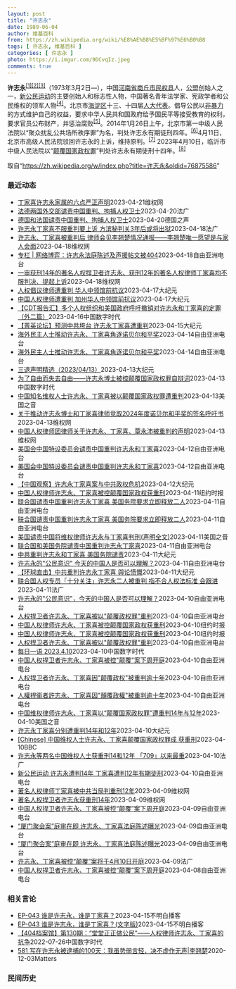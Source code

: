 ```yaml
---
layout: post
title: "许志永"
date: 1989-06-04
author: 维基百科
from: https://zh.wikipedia.org/wiki/%E8%AE%B8%E5%BF%97%E6%B0%B8
tags: [ 许志永, 维基百科 ]
categories: [ 许志永 ]
photo: https://i.imgur.com/9DCvqIz.jpeg
comments: true
---
```

<div class="mw-parser-output">
<p><b>许志永</b><sup id="cite_ref-1" class="reference"><a href="#cite_note-1">[1]</a></sup><sup id="cite_ref-2" class="reference"><a href="#cite_note-2">[2]</a></sup><sup id="cite_ref-3" class="reference"><a href="#cite_note-3">[3]</a></sup>（1973年3月2日<span class="useeditintro" title="Template:BLP editintro">—</span>），中国<a href="/wiki/%E6%B2%B3%E5%8D%97%E7%9C%81" title="河南省">河南省</a><a href="/wiki/%E5%95%86%E4%B8%98%E5%B8%82" title="商丘市">商丘市</a><a href="/wiki/%E6%B0%91%E6%9D%83%E5%8E%BF" title="民权县">民权县</a>人，<a href="/wiki/%E5%85%AC%E7%9B%9F" title="公盟">公盟</a>创始人之一，<a href="/wiki/%E6%96%B0%E5%85%AC%E6%B0%91%E8%BF%90%E5%8A%A8" title="新公民运动">新公民运动</a>的主要创始人和标志性人物，中国著名青年法学家、宪政学者和公民维权的领军人物<sup id="cite_ref-VOA0806_4-0" class="reference"><a href="#cite_note-VOA0806-4">[4]</a></sup>。北京市<a href="/wiki/%E6%B5%B7%E6%B7%80%E5%8C%BA" title="海淀区">海淀区</a>十三、十四届<a href="/wiki/%E4%BA%BA%E5%A4%A7%E4%BB%A3%E8%A1%A8" class="mw-redirect" title="人大代表">人大代表</a>。倡导公民以<a href="/wiki/%E9%9D%9E%E6%9A%B4%E5%8A%9B" title="非暴力">非暴力</a>的方式维护自己的权益，要求中华人民共和国政府给予国民平等接受教育的权利，要求官员公布财产，并惩治腐败<sup id="cite_ref-5" class="reference"><a href="#cite_note-5">[5]</a></sup>。2014年1月26日上午，北京市第一中级人民法院以“聚众扰乱公共场所秩序罪”为名，判处许志永有期徒刑四年。<sup id="cite_ref-bpx_6-0" class="reference"><a href="#cite_note-bpx-6">[6]</a></sup>4月11日，北京市高级人民法院驳回许志永的上诉，维持原判。<sup id="cite_ref-app_7-0" class="reference"><a href="#cite_note-app-7">[7]</a></sup>  2023年4月10日，临沂市中级人民法院以“<a href="/wiki/%E9%A2%A0%E8%A6%86%E5%9B%BD%E5%AE%B6%E6%94%BF%E6%9D%83%E7%BD%AA" title="颠覆国家政权罪">颠覆国家政权罪</a>”判处许志永有期徒刑十四年。<sup id="cite_ref-:0_8-0" class="reference"><a href="#cite_note-:0-8">[8]</a></sup>
</p>
</div><!--esi <esi:include src="/esitest-fa8a495983347898/content" /> --><noscript><img src="//zh.wikipedia.org/wiki/Special:CentralAutoLogin/start?type=1x1" alt="" title="" width="1" height="1" style="border: none; position: absolute;"></noscript>
<div class="printfooter" data-nosnippet="">取自“<a dir="ltr" href="https://zh.wikipedia.org/w/index.php?title=许志永&amp;oldid=76875586">https://zh.wikipedia.org/w/index.php?title=许志永&amp;oldid=76875586</a>”</div><div id="recent-news"><h3>最近动态</h3><ul><li><a href="https://nodebe4.github.io/waimei/2023-04-21/%E4%B8%81%E5%AE%B6%E5%96%9C%E8%AE%B8%E5%BF%97%E6%B0%B8%E5%AE%B6%E5%B1%9E%E7%9A%84%E5%85%AD%E7%82%B9%E4%B8%A5%E6%AD%A3%E5%A3%B0%E6%98%8E" title="丁家喜许志永家属的六点严正声明—— &nbsp;1、丁家喜、许志永仅仅两次山东烟台、福建厦⻔两次小规模的室内聚会谈论公⺠社会建设，就被 分别重判12年和14年，这种残无人道司法暴虐，做为亲属完全不能也不会...">丁家喜许志永家属的六点严正声明</a><time>2023-04-21</time><a class="tag">维权网</a></li>
<li><a href="https://nodebe4.github.io/waimei/2023-04-20/%E6%B3%95%E5%BE%B7%E4%B8%A4%E5%9B%BD%E5%A4%96%E4%BA%A4%E9%83%A8%E8%B0%B4%E8%B4%A3%E4%B8%AD%E5%9B%BD%E9%87%8D%E5%88%A4-%E6%8B%98%E6%8D%95%E4%BA%BA%E6%9D%83%E5%8D%AB%E5%A3%AB" title="法德两国外交部谴责中国重判、拘捕人权卫士—— 20/04/2023 - 22:15 法国和德国外交部发言人4月20日发表联合声明，谴责中方对许志永、丁家喜的重判，以及对余文生夫妇的拘捕，呼吁立即...">法德两国外交部谴责中国重判、拘捕人权卫士</a><time>2023-04-20</time><a class="tag">法广</a></li>
<li><a href="https://nodebe4.github.io/waimei/2023-04-20/%E5%BE%B7%E5%9B%BD%E5%92%8C%E6%B3%95%E5%9B%BD%E8%B0%B4%E8%B4%A3%E4%B8%AD%E5%9B%BD%E9%87%8D%E5%88%A4-%E6%8B%98%E6%8D%95%E4%BA%BA%E6%9D%83%E5%8D%AB%E5%A3%AB" title="德国和法国谴责中国重判、拘捕人权卫士—— 2023-04-20T12:33:31.965Z 不久前，中国维权人士许志永、丁家喜因为“颠覆国家政权罪”获重刑 （德国之声中文网）据路透社报道，德国和...">德国和法国谴责中国重判、拘捕人权卫士</a><time>2023-04-20</time><a class="tag">德国之声</a></li>
<li><a href="https://nodebe4.github.io/waimei/2023-04-18/%E8%AE%B8%E5%BF%97%E6%B0%B8%E4%B8%81%E5%AE%B6%E5%96%9C%E4%B8%8D%E6%9C%8D%E9%87%8D%E5%88%A4%E8%A6%81%E4%B8%8A%E8%AF%89-%E6%96%B9%E6%BB%A8%E7%A7%98%E5%88%A4%E5%85%B33%E5%B9%B4%E5%90%8E%E6%88%96%E5%B0%86%E5%87%BA%E7%8B%B1" title="许志永丁家喜不服重判要上诉 方滨秘判关3年后或将出狱—— 18/04/2023 - 22:53 中国大陆法律学者、人权捍卫者许志永以及人权律师丁家喜4月10日被分别秘密判处有期徒刑14年和12年...">许志永丁家喜不服重判要上诉 方滨秘判关3年后或将出狱</a><time>2023-04-18</time><a class="tag">法广</a></li>
<li><a href="https://nodebe4.github.io/waimei/2023-04-18/%E8%AE%B8%E5%BF%97%E6%B0%B8-%E4%B8%81%E5%AE%B6%E5%96%9C%E8%A2%AB%E9%87%8D%E5%88%A4%E5%90%8E-%E5%BE%8B%E5%B8%88%E4%BC%9A%E8%A7%81%E6%9D%8E%E7%BF%98%E6%A5%9A%E6%83%85%E5%86%B5%E9%80%9A%E6%8A%A5-%E6%9D%8E%E7%BF%98%E6%A5%9A%E5%94%AF%E4%B8%80%E6%84%BF%E6%9C%9B%E6%98%AF%E4%B8%8E%E5%AE%B6%E4%BA%BA%E4%BC%9A%E9%9D%A2" title="许志永、丁家喜被重判后 律师会见李翘楚情况通报——李翘楚唯一愿望是与家人会面—— （维权网信息中心报道）2023年4月19日，本网获悉：许志永、丁家喜被重判后，2023年4月14日律师会见李翘楚...">许志永、丁家喜被重判后 律师会见李翘楚情况通报——李翘楚唯一愿望是与家人会面</a><time>2023-04-18</time><a class="tag">维权网</a></li>
<li><a href="https://nodebe4.github.io/waimei/2023-04-18/%E4%B8%93%E6%A0%8F-%E7%BD%91%E7%BB%9C%E5%8D%9A%E5%BC%88-%E8%AE%B8%E5%BF%97%E6%B0%B8%E6%B3%95%E5%BA%AD%E9%99%88%E8%BF%B0%E5%8F%8A%E5%A3%B0%E6%8F%B4%E5%B8%96%E6%96%87%E8%A2%AB404" title="专栏 | 网络博弈：许志永法庭陈述及声援帖文被404—— “新公民运动”创始人许志永。 （推特图片） &nbsp; 中国新公民运动发起人许志永和人权律师丁家喜在山东临沭县法院分别被判刑14年和12年后，不...">专栏 | 网络博弈：许志永法庭陈述及声援帖文被404</a><time>2023-04-18</time><a class="tag">自由亚洲电台</a></li>
<li><a href="https://nodebe4.github.io/waimei/2023-04-18/%E4%B8%80%E5%AE%A1%E8%8E%B7%E5%88%9114%E5%B9%B4%E7%9A%84%E8%91%97%E5%90%8D%E4%BA%BA%E6%9D%83%E6%8D%8D%E5%8D%AB%E8%80%85%E8%AE%B8%E5%BF%97%E6%B0%B8-%E8%8E%B7%E5%88%9112%E5%B9%B4%E7%9A%84%E8%91%97%E5%90%8D%E4%BA%BA%E6%9D%83%E5%BE%8B%E5%B8%88%E4%B8%81%E5%AE%B6%E5%96%9C%E5%9D%87%E4%B8%8D%E6%9C%8D%E5%88%A4%E5%86%B3-%E6%8F%90%E8%B5%B7%E4%B8%8A%E8%AF%89" title="一审获刑14年的著名人权捍卫者许志永、获刑12年的著名人权律师丁家喜均不服判决、提起上诉—— （维权网信息中心报道）2023年4月18日，本网获悉：一审获刑14年的著名人权捍卫者许志永、获刑12...">一审获刑14年的著名人权捍卫者许志永、获刑12年的著名人权律师丁家喜均不服判决、提起上诉</a><time>2023-04-18</time><a class="tag">维权网</a></li>
<li><a href="https://nodebe4.github.io/waimei/2023-04-17/%E4%BA%BA%E6%9D%83%E5%80%A1%E8%AE%AE%E5%BE%8B%E5%B8%88%E9%81%AD%E9%87%8D%E5%88%A4-%E5%8D%8E%E4%BA%BA%E4%B8%AD%E9%A2%86%E9%A6%86%E5%89%8D%E6%8A%97%E8%AE%AE" title="人权倡议律师遭重判 华人中领馆前抗议—— 【大纪元2023年04月18日讯】（大纪元记者马尚恩洛杉矶报导）中国人权律师许志永、丁家喜，上周被中共法庭分别重判14年和12年。这一消息引起海外华人愤...">人权倡议律师遭重判 华人中领馆前抗议</a><time>2023-04-17</time><a class="tag">大纪元</a></li>
<li><a href="https://nodebe4.github.io/waimei/2023-04-17/%E4%B8%AD%E5%9B%BD%E4%BA%BA%E6%9D%83%E5%BE%8B%E5%B8%88%E9%81%AD%E9%87%8D%E5%88%A4-%E5%8A%A0%E5%B7%9E%E5%8D%8E%E4%BA%BA%E4%B8%AD%E9%A2%86%E9%A6%86%E5%89%8D%E6%8A%97%E8%AE%AE" title="中国人权律师遭重判 加州华人中领馆前抗议—— 【大纪元2023年04月18日讯】（大纪元记者马尚恩洛杉矶报导）中国人权律师许志永、丁家喜，近期被中共法庭分别重判14年和12年。这一消息引起海外华...">中国人权律师遭重判 加州华人中领馆前抗议</a><time>2023-04-17</time><a class="tag">大纪元</a></li>
<li><a href="https://nodebe4.github.io/waimei/2023-04-16/CDT%E6%8A%A5%E5%91%8A%E6%B1%87-%E5%A4%9A%E4%B8%AA%E4%BA%BA%E6%9D%83%E7%BB%84%E7%BB%87%E5%92%8C%E7%BE%8E%E5%9B%BD%E6%94%BF%E5%BA%9C%E5%91%BC%E5%90%81%E6%92%A4%E9%94%80%E5%AF%B9%E8%AE%B8%E5%BF%97%E6%B0%B8%E5%92%8C%E4%B8%81%E5%AE%B6%E5%96%9C%E7%9A%84%E5%AE%9A%E7%BD%AA-%E5%A4%96%E4%BA%8C%E7%AF%87" title="【CDT报告汇】多个人权组织和美国政府呼吁撤销对许志永和丁家喜的定罪（外二篇）—— 编者按：《CDT报告汇》栏目收录和中国言论自由及其他人权问题相关的报告资讯。这些报告的来源多种多样，包括机构调...">【CDT报告汇】多个人权组织和美国政府呼吁撤销对许志永和丁家喜的定罪（外二篇）</a><time>2023-04-16</time><a class="tag">中国数字时代</a></li>
<li><a href="https://nodebe4.github.io/waimei/2023-04-15/%E8%8F%81%E8%8B%B1%E8%AE%BA%E5%9D%9B-%E9%A2%84%E6%B5%8B%E4%B8%AD%E5%85%B1%E5%9E%AE%E5%8F%B0-%E8%AE%B8%E5%BF%97%E6%B0%B8%E4%B8%81%E5%AE%B6%E5%96%9C%E9%81%AD%E9%87%8D%E5%88%A4" title="【菁英论坛】预测中共垮台 许志永丁家喜遭重判—— 【大纪元2023年04月16日讯】4月10日，中国新公民运动的发起人许志永和丁家喜被中共分别判刑14年和12年，这是近年来此类案件的最重判刑。许...">【菁英论坛】预测中共垮台 许志永丁家喜遭重判</a><time>2023-04-15</time><a class="tag">大纪元</a></li>
<li><a href="https://nodebe4.github.io/waimei/2023-04-14/%E6%B5%B7%E5%A4%96%E6%B0%91%E4%B8%BB%E4%BA%BA%E5%A3%AB%E6%8E%A8%E5%8A%A8%E8%AE%B8%E5%BF%97%E6%B0%B8-%E4%B8%81%E5%AE%B6%E5%96%9C%E8%A7%92%E9%80%90%E8%AF%BA%E8%B4%9D%E5%B0%94%E5%92%8C%E5%B9%B3%E5%A5%96" title="海外民主人士推动许志永、丁家喜角逐诺贝尔和平奖—— 中国“新公民运动”发起人、人权律师许志永（左）和维权人士丁家喜。 美联社/新公民运动网 中国异议人士许志永、丁家喜因颠覆国家政权罪被当局重判后...">海外民主人士推动许志永、丁家喜角逐诺贝尔和平奖</a><time>2023-04-14</time><a class="tag">自由亚洲电台</a></li>
<li><a href="https://nodebe4.github.io/waimei/2023-04-14/%E6%B5%B7%E5%A4%96%E6%B0%91%E4%B8%BB%E4%BA%BA%E5%A3%AB%E6%8E%A8%E5%8A%A8%E8%AE%B8%E5%BF%97%E6%B0%B8-%E4%B8%81%E5%AE%B6%E5%96%9C%E8%A7%92%E9%80%90%E8%AF%BA%E8%B4%9D%E5%B0%94%E5%92%8C%E5%B9%B3%E5%A5%96" title="海外民主人士推动许志永、丁家喜角逐诺贝尔和平奖—— 中国“新公民运动”发起人、人权律师许志永（左）和维权人士丁家喜。 美联社/新公民运动网 中国异议人士许志永、丁家喜因颠覆国家政权罪被当局重判后...">海外民主人士推动许志永、丁家喜角逐诺贝尔和平奖</a><time>2023-04-14</time><a class="tag">自由亚洲电台</a></li>
<li><a href="https://nodebe4.github.io/waimei/2023-04-13/%E4%B8%89%E9%80%80%E5%A3%B0%E6%98%8E%E7%B2%BE%E9%80%89-2023-04-13" title="三退声明精选（2023/04/13）—— 【大纪元2023年04月14日讯】 三退声明中共重判了许志永和丁家喜，为什么呢？因为他们的思想和理想。那么他们的思想和理想是什么呢？许志永在口述文稿中说...">三退声明精选（2023/04/13）</a><time>2023-04-13</time><a class="tag">大纪元</a></li>
<li><a href="https://nodebe4.github.io/waimei/2023-04-13/%E4%B8%BA%E4%BA%86%E8%87%AA%E7%94%B1%E8%80%8C%E5%A4%B1%E5%8E%BB%E8%87%AA%E7%94%B1-%E8%AE%B8%E5%BF%97%E6%B0%B8%E5%8D%9A%E5%A3%AB%E8%A2%AB%E6%8E%A7%E9%A2%A0%E8%A6%86%E5%9B%BD%E5%AE%B6%E6%94%BF%E6%9D%83%E7%BD%AA%E8%87%AA%E8%BE%A9%E8%AF%8D" title="为了自由而失去自由——许志永博士被控颠覆国家政权罪自辩词—— CDT 档案卡 标题：为了自由而失去自由——许志永博士被控颠覆国家政权罪自辩词作者：许志永来源：人权律师滕彪提供主题归类：许志永CD...">为了自由而失去自由——许志永博士被控颠覆国家政权罪自辩词</a><time>2023-04-13</time><a class="tag">中国数字时代</a></li>
<li><a href="https://nodebe4.github.io/waimei/2023-04-13/%E4%B8%AD%E5%9B%BD%E7%9F%A5%E5%90%8D%E7%BB%B4%E6%9D%83%E4%BA%BA%E5%A3%AB%E8%AE%B8%E5%BF%97%E6%B0%B8-%E4%B8%81%E5%AE%B6%E5%96%9C%E8%A2%AB%E4%BB%A5%E9%A2%A0%E8%A6%86%E5%9B%BD%E5%AE%B6%E6%94%BF%E6%9D%83%E7%BD%AA%E9%81%AD%E9%87%8D%E5%88%A4" title="中国知名维权人士许志永、丁家喜被以颠覆国家政权罪遭重判—— Thu, 13 Apr 2023 12:25:56 GMT 中国著名维权人士许志永（左）和丁家喜 4月10日，被关押三年多的中国知名维...">中国知名维权人士许志永、丁家喜被以颠覆国家政权罪遭重判</a><time>2023-04-13</time><a class="tag">美国之音</a></li>
<li><a href="https://nodebe4.github.io/waimei/2023-04-13/%E5%85%B3%E4%BA%8E%E6%8E%A8%E5%8A%A8%E8%AE%B8%E5%BF%97%E6%B0%B8%E5%8D%9A%E5%A3%AB%E5%92%8C%E4%B8%81%E5%AE%B6%E5%96%9C%E5%BE%8B%E5%B8%88%E7%AB%9E%E5%8F%962024%E5%B9%B4%E5%BA%A6%E8%AF%BA%E8%B4%9D%E5%B0%94%E5%92%8C%E5%B9%B3%E5%A5%96%E7%9A%84%E7%AD%BE%E5%90%8D%E5%91%BC%E5%90%81%E4%B9%A6" title="关于推动许志永博士和丁家喜律师竞取2024年度诺贝尔和平奖的签名呼吁书—— 女士们、先生们、朋友们！ 两天前的4月10日，中国山东地方当局正式以“颠覆国家政权罪”判处许志永博士有期徒刑14年，剥...">关于推动许志永博士和丁家喜律师竞取2024年度诺贝尔和平奖的签名呼吁书</a><time>2023-04-13</time><a class="tag">维权网</a></li>
<li><a href="https://nodebe4.github.io/waimei/2023-04-13/%E4%B8%AD%E5%9B%BD%E4%BA%BA%E6%9D%83%E5%BE%8B%E5%B8%88%E5%9B%A2%E5%BE%8B%E5%B8%88%E5%85%B3%E4%BA%8E%E8%AE%B8%E5%BF%97%E6%B0%B8-%E4%B8%81%E5%AE%B6%E5%96%9C-%E8%A6%83%E6%B0%B8%E6%B2%9B%E8%A2%AB%E9%87%8D%E5%88%A4%E7%9A%84%E5%A3%B0%E6%98%8E" title="中国人权律师团律师关于许志永、丁家喜、覃永沛被重判的声明—— 2023年4月10日，中国山东省临沂市中级法院以颠覆国家政权罪为由，对法律学者许志永以及人权律师丁家喜分别重判有期徒刑14年和12年...">中国人权律师团律师关于许志永、丁家喜、覃永沛被重判的声明</a><time>2023-04-13</time><a class="tag">维权网</a></li>
<li><a href="https://nodebe4.github.io/waimei/2023-04-12/%E7%BE%8E%E5%9B%BD%E4%BC%9A%E4%B8%AD%E5%9B%BD%E7%89%B9%E8%AE%BE%E5%A7%94%E5%91%98%E4%BC%9A%E8%B0%B4%E8%B4%A3%E4%B8%AD%E5%9B%BD%E9%87%8D%E5%88%A4%E8%AE%B8%E5%BF%97%E6%B0%B8%E5%92%8C%E4%B8%81%E5%AE%B6%E5%96%9C" title="美国会中国特设委员会谴责中国重判许志永和丁家喜—— 中国“新公民运动”发起人、人权律师许志永（左）和维权人士丁家喜。 （美联社/路透社） 美国国会众议院“美国与中国共产党战略竞争特设委员会”主席...">美国会中国特设委员会谴责中国重判许志永和丁家喜</a><time>2023-04-12</time><a class="tag">自由亚洲电台</a></li>
<li><a href="https://nodebe4.github.io/waimei/2023-04-12/%E7%BE%8E%E5%9B%BD%E4%BC%9A%E4%B8%AD%E5%9B%BD%E7%89%B9%E8%AE%BE%E5%A7%94%E5%91%98%E4%BC%9A%E8%B0%B4%E8%B4%A3%E4%B8%AD%E5%9B%BD%E9%87%8D%E5%88%A4%E8%AE%B8%E5%BF%97%E6%B0%B8%E5%92%8C%E4%B8%81%E5%AE%B6%E5%96%9C" title="美国会中国特设委员会谴责中国重判许志永和丁家喜—— 中国“新公民运动”发起人、人权律师许志永（左）和维权人士丁家喜。 （美联社/路透社） 美国国会众议院“美国与中国共产党战略竞争特设委员会”主席...">美国会中国特设委员会谴责中国重判许志永和丁家喜</a><time>2023-04-12</time><a class="tag">自由亚洲电台</a></li>
<li><a href="https://nodebe4.github.io/waimei/2023-04-12/%E4%B8%AD%E5%9B%BD%E8%A7%82%E5%AF%9F-%E8%AE%B8%E5%BF%97%E6%B0%B8%E4%B8%81%E5%AE%B6%E5%96%9C%E6%A1%88%E4%B8%8E%E4%B8%AD%E5%85%B1%E6%94%BF%E6%9D%83%E5%8D%B1%E6%9C%BA" title="【中国观察】许志永丁家喜案与中共政权危机—— 【大纪元2023年04月12日讯】（大纪元记者宁海钟、骆亚报导）中国著名维权人士许志永和丁家喜，因2019年参与“厦门聚会”讨论时政，被当局控以“颠...">【中国观察】许志永丁家喜案与中共政权危机</a><time>2023-04-12</time><a class="tag">大纪元</a></li>
<li><a href="https://nodebe4.github.io/waimei/2023-04-11/%E4%B8%AD%E5%9B%BD%E4%BA%BA%E6%9D%83%E5%BE%8B%E5%B8%88%E8%AE%B8%E5%BF%97%E6%B0%B8-%E4%B8%81%E5%AE%B6%E5%96%9C%E8%A2%AB%E6%8E%A7%E9%A2%A0%E8%A6%86%E5%9B%BD%E5%AE%B6%E6%94%BF%E6%9D%83%E8%8E%B7%E9%87%8D%E5%88%91" title="中国人权律师许志永、丁家喜被控颠覆国家政权获重刑—— 许志永（左）和丁家喜在广州的合影，拍摄日期不详。他们组织了2019年维权人士和律师在厦门的聚会后被捕。 Reuters 北京——周一，中国最...">中国人权律师许志永、丁家喜被控颠覆国家政权获重刑</a><time>2023-04-11</time><a class="tag">纽约时报</a></li>
<li><a href="https://nodebe4.github.io/waimei/2023-04-11/%E8%81%94%E5%90%88%E5%9B%BD%E8%B0%B4%E8%B4%A3%E4%B8%AD%E5%9B%BD%E9%87%8D%E5%88%A4%E8%AE%B8%E5%BF%97%E6%B0%B8%E4%B8%81%E5%AE%B6%E5%96%9C-%E7%BE%8E%E5%9B%BD%E5%8A%A1%E9%99%A2%E8%A6%81%E6%B1%82%E7%AB%8B%E5%8D%B3%E9%87%8A%E6%94%BE%E4%BA%8C%E4%BA%BA" title="联合国谴责中国重判许志永丁家喜 美国务院要求立即释放二人—— 联合国人权事务高级专员杜尔克Volker Türk（图）针对许志永与丁家喜被重判一事发表看法，他表示：“根据人权法的准绳，任何人均不...">联合国谴责中国重判许志永丁家喜 美国务院要求立即释放二人</a><time>2023-04-11</time><a class="tag">自由亚洲电台</a></li>
<li><a href="https://nodebe4.github.io/waimei/2023-04-11/%E8%81%94%E5%90%88%E5%9B%BD%E8%B0%B4%E8%B4%A3%E4%B8%AD%E5%9B%BD%E9%87%8D%E5%88%A4%E8%AE%B8%E5%BF%97%E6%B0%B8%E4%B8%81%E5%AE%B6%E5%96%9C-%E7%BE%8E%E5%9B%BD%E5%8A%A1%E9%99%A2%E8%A6%81%E6%B1%82%E7%AB%8B%E5%8D%B3%E9%87%8A%E6%94%BE%E4%BA%8C%E4%BA%BA" title="联合国谴责中国重判许志永丁家喜 美国务院要求立即释放二人—— 联合国人权事务高级专员杜尔克Volker Türk（图）针对许志永与丁家喜被重判一事发表看法，他表示：“根据人权法的准绳，任何人均不...">联合国谴责中国重判许志永丁家喜 美国务院要求立即释放二人</a><time>2023-04-11</time><a class="tag">自由亚洲电台</a></li>
<li><a href="https://nodebe4.github.io/waimei/2023-04-11/%E7%BE%8E%E5%9B%BD%E8%B0%B4%E8%B4%A3%E4%B8%AD%E5%9B%BD%E5%B0%86%E7%BB%B4%E6%9D%83%E5%BE%8B%E5%B8%88%E8%AE%B8%E5%BF%97%E6%B0%B8%E4%B8%8E%E4%B8%81%E5%AE%B6%E5%96%9C%E5%88%A4%E5%88%91(%E5%A3%B0%E6%98%8E%E5%85%A8%E6%96%87)" title="美国谴责中国将维权律师许志永与丁家喜判刑(声明全文)—— Tue, 11 Apr 2023 19:17:39 GMT 一张未表明日期的照片显示丁家喜与许志永(左)在广州合影，两人后来分别在201...">美国谴责中国将维权律师许志永与丁家喜判刑(声明全文)</a><time>2023-04-11</time><a class="tag">美国之音</a></li>
<li><a href="https://nodebe4.github.io/waimei/2023-04-11/%E8%81%94%E5%90%88%E5%9B%BD%E5%92%8C%E7%BE%8E%E5%9B%BD%E5%8A%A1%E9%99%A2%E8%B0%B4%E8%B4%A3%E4%B8%AD%E5%9B%BD%E9%87%8D%E5%88%A4%E8%AE%B8%E5%BF%97%E6%B0%B8%E4%B8%81%E5%AE%B6%E5%96%9C" title="联合国和美国务院谴责中国重判许志永丁家喜—— 联合国人权事务高级专员杜尔克Volker Türk（图）针对许志永与丁家喜被重判一事发表看法，他表示：“根据人权法的准绳，任何人均不应因批评政府政策...">联合国和美国务院谴责中国重判许志永丁家喜</a><time>2023-04-11</time><a class="tag">自由亚洲电台</a></li>
<li><a href="https://nodebe4.github.io/waimei/2023-04-11/%E4%B8%AD%E5%85%B1%E9%87%8D%E5%88%A4%E8%AE%B8%E5%BF%97%E6%B0%B8%E5%92%8C%E4%B8%81%E5%AE%B6%E5%96%9C-%E7%BE%8E%E5%9B%BD%E5%8A%A1%E9%99%A2%E8%B0%B4%E8%B4%A3" title="中共重判许志永和丁家喜 美国务院谴责—— 【大纪元2023年04月12日讯】（大纪元记者夏雨报导）周二（4月11日），美国谴责中共重判两名知名人权律师。此次判刑是中共多年来对公民社会进行镇压的最...">中共重判许志永和丁家喜 美国务院谴责</a><time>2023-04-11</time><a class="tag">大纪元</a></li>
<li><a href="https://nodebe4.github.io/waimei/2023-04-11/%E8%AE%B8%E5%BF%97%E6%B0%B8%E7%9A%84-%E5%85%AC%E6%B0%91%E6%84%8F%E8%AF%86-%E4%BB%8A%E5%A4%A9%E7%9A%84%E4%B8%AD%E5%9B%BD%E4%BA%BA%E6%98%AF%E5%90%A6%E5%8F%AF%E4%BB%A5%E7%90%86%E8%A7%A3" title="许志永的”公民意识” 今天的中国人是否可以理解？—— 资料照： 2009年7月17日，法律学者和维权人士许志永（中）与其他一些中国律师在北京的一家餐馆聚会。 美联社图片 2023年4月10日，知...">许志永的"公民意识" 今天的中国人是否可以理解？</a><time>2023-04-11</time><a class="tag">自由亚洲电台</a></li>
<li><a href="https://nodebe4.github.io/waimei/2023-04-11/%E7%8E%AF%E7%90%83%E7%9B%B4%E5%87%BB-%E4%B8%AD%E5%85%B1%E9%87%8D%E5%88%A4%E8%AE%B8%E5%BF%97%E6%B0%B8%E4%B8%81%E5%AE%B6%E5%96%9C-%E8%88%86%E8%AE%BA%E6%84%A4%E6%85%A8" title="【环球直击】中共重判许志永丁家喜 舆论愤慨—— 【大纪元2023年04月11日讯】（【环球直击】4月10日完整版）中共以口袋罪，重判许志永和丁家喜，舆论愤慨；中共恐惧自由思想，阻断到台湾留学之路...">【环球直击】中共重判许志永丁家喜 舆论愤慨</a><time>2023-04-11</time><a class="tag">大纪元</a></li>
<li><a href="https://nodebe4.github.io/waimei/2023-04-11/%E8%81%94%E5%90%88%E5%9B%BD%E4%BA%BA%E6%9D%83%E4%B8%93%E5%91%98-%E5%8D%81%E5%88%86%E5%85%B3%E6%B3%A8-%E8%AE%B8%E5%BF%97%E6%B0%B8%E4%BA%8C%E4%BA%BA%E8%A2%AB%E9%87%8D%E5%88%A4-%E6%8C%87%E4%B8%8D%E5%90%88%E4%BA%BA%E6%9D%83%E6%B3%95%E6%A0%87%E5%87%86-%E4%BC%9A%E8%B7%9F%E8%BF%9B" title="联合国人权专员「十分关注」许志永二人被重判 指不合人权法标准 会跟进—— 11/04/2023 - 09:44 联合国人权事务高级专员杜尔克（Volker Türk音译）发表声明，称对中国着名维...">联合国人权专员「十分关注」许志永二人被重判 指不合人权法标准 会跟进</a><time>2023-04-11</time><a class="tag">法广</a></li>
<li><a href="https://nodebe4.github.io/waimei/2023-04-10/%E8%AE%B8%E5%BF%97%E6%B0%B8%E7%9A%84-%E5%85%AC%E6%B0%91%E6%84%8F%E8%AF%86-%E4%BB%8A%E5%A4%A9%E7%9A%84%E4%B8%AD%E5%9B%BD%E4%BA%BA%E6%98%AF%E5%90%A6%E5%8F%AF%E4%BB%A5%E7%90%86%E8%A7%A3" title="许志永的”公民意识”，今天的中国人是否可以理解？—— 资料照： 2009年7月17日，法律学者和维权人士许志永（中）与其他一些中国律师在北京的一家餐馆聚会。 美联社图片 2023年4月10日，知...">许志永的"公民意识"，今天的中国人是否可以理解？</a><time>2023-04-10</time><a class="tag">自由亚洲电台</a></li>
<li><a href="https://nodebe4.github.io/waimei/2023-04-10/%E4%BA%BA%E6%9D%83%E6%8D%8D%E5%8D%AB%E8%80%85%E8%AE%B8%E5%BF%97%E6%B0%B8-%E4%B8%81%E5%AE%B6%E5%96%9C%E8%A2%AB%E4%BB%A5-%E9%A2%A0%E8%A6%86%E6%94%BF%E6%9D%83%E7%BD%AA-%E9%87%8D%E5%88%A4" title="人权捍卫者许志永、丁家喜被以”颠覆政权罪”重判—— 中国人权斗士遭重判。(左为许志永，右为丁家喜） 网络图片 4月10日，中国著名人权捍卫者许志永和丁家喜被当局以&quot;颠覆国家政权罪&amp;qu...">人权捍卫者许志永、丁家喜被以"颠覆政权罪"重判</a><time>2023-04-10</time><a class="tag">自由亚洲电台</a></li>
<li><a href="https://nodebe4.github.io/waimei/2023-04-10/%E4%B8%AD%E5%9B%BD%E4%BA%BA%E6%9D%83%E5%BE%8B%E5%B8%88%E8%AE%B8%E5%BF%97%E6%B0%B8-%E4%B8%81%E5%AE%B6%E5%96%9C%E8%A2%AB%E6%8E%A7%E9%A2%A0%E8%A6%86%E5%9B%BD%E5%AE%B6%E6%94%BF%E6%9D%83%E8%8E%B7%E9%87%8D%E5%88%91" title="中国人权律师许志永、丁家喜被控颠覆国家政权获重刑—— 许志永（左）和丁家喜在广州的合影，拍摄日期不详。他们组织了2019年维权人士和律师在厦门的聚会后被捕。 Reuters 北京——周一，中国最...">中国人权律师许志永、丁家喜被控颠覆国家政权获重刑</a><time>2023-04-10</time><a class="tag">纽约时报</a></li>
<li><a href="https://nodebe4.github.io/waimei/2023-04-10/%E4%B8%AD%E5%9B%BD%E4%BA%BA%E6%9D%83%E5%BE%8B%E5%B8%88%E8%AE%B8%E5%BF%97%E6%B0%B8-%E4%B8%81%E5%AE%B6%E5%96%9C%E8%A2%AB%E6%8E%A7%E9%A2%A0%E8%A6%86%E5%9B%BD%E5%AE%B6%E6%94%BF%E6%9D%83%E8%8E%B7%E9%87%8D%E5%88%91" title="中国人权律师许志永、丁家喜被控颠覆国家政权获重刑—— 许志永（左）和丁家喜在广州的合影，拍摄日期不详。他们组织了2019年维权人士和律师在厦门的聚会后被捕。 Reuters 北京——周一，中国最...">中国人权律师许志永、丁家喜被控颠覆国家政权获重刑</a><time>2023-04-10</time><a class="tag">纽约时报</a></li>
<li><a href="https://nodebe4.github.io/waimei/2023-04-10/%E4%BA%BA%E6%9D%83%E6%8D%8D%E5%8D%AB%E8%80%85%E8%AE%B8%E5%BF%97%E6%B0%B8-%E4%B8%81%E5%AE%B6%E5%96%9C%E8%A2%AB%E4%BB%A5-%E9%A2%A0%E8%A6%86%E6%94%BF%E6%9D%83%E7%BD%AA-%E9%87%8D%E5%88%A4" title="人权捍卫者许志永、丁家喜被以”颠覆政权罪”重判—— 中国人权斗士遭重判。(左为许志永，右为丁家喜） 网络图片 4月10日，中国著名人权捍卫者许志永和丁家喜被当局以“颠覆国家政权罪”重判。丁家喜的...">人权捍卫者许志永、丁家喜被以"颠覆政权罪"重判</a><time>2023-04-10</time><a class="tag">自由亚洲电台</a></li>
<li><a href="https://nodebe4.github.io/waimei/2023-04-10/%E6%AF%8F%E6%97%A5%E4%B8%80%E8%AF%AD-2023.4.10" title="每日一语 2023.4.10—— 中国当局以颠覆国家政权罪判处维权人士许志永14年有期徒刑，剥夺政治权利8年，维权律师丁家喜因同样罪名获刑12年，剥夺政治权利3年。 相关阅读：https://c...">每日一语 2023.4.10</a><time>2023-04-10</time><a class="tag">中国数字时代</a></li>
<li><a href="https://nodebe4.github.io/waimei/2023-04-10/%E4%B8%AD%E5%9B%BD%E4%BA%BA%E6%9D%83%E6%8D%8D%E5%8D%AB%E8%80%85%E8%AE%B8%E5%BF%97%E6%B0%B8-%E4%B8%81%E5%AE%B6%E5%96%9C%E8%A2%AB%E6%8E%A7-%E9%A2%A0%E8%A6%86-%E6%A1%88%E4%B8%8B%E5%91%A8%E5%BC%80%E5%BA%AD" title="中国人权捍卫者许志永、丁家喜被控”颠覆”案下周开庭—— 图为，因为参与“厦门聚会”遭逮捕的法律学者许志永和人权律师丁家喜，关押在山东临沭县看守所。 （推特图片/资料照） 中国狱中人权捍卫者许志永...">中国人权捍卫者许志永、丁家喜被控"颠覆"案下周开庭</a><time>2023-04-10</time><a class="tag">自由亚洲电台</a></li>
<li><a href="https://nodebe4.github.io/waimei/2023-04-10/%E4%BA%BA%E6%9D%83%E6%8D%8D%E5%8D%AB%E8%80%85%E8%AE%B8%E5%BF%97%E6%B0%B8-%E4%B8%81%E5%AE%B6%E5%96%9C%E5%9B%A0-%E9%A2%A0%E8%A6%86%E6%94%BF%E6%9D%83-%E8%A2%AB%E9%87%8D%E5%88%A4%E9%80%BE%E5%8D%81%E5%B9%B4" title="人权捍卫者许志永、丁家喜因”颠覆政权”被重判逾十年—— 中国人权斗士遭重判。(左为许志永，右为丁家喜） 网络图片 中国著名人权捍卫者许志永和丁家喜，因2019年&quot;厦门聚会&quot;，...">人权捍卫者许志永、丁家喜因"颠覆政权"被重判逾十年</a><time>2023-04-10</time><a class="tag">自由亚洲电台</a></li>
<li><a href="https://nodebe4.github.io/waimei/2023-04-10/%E4%BA%BA%E6%AC%8A%E6%8D%8D%E8%A1%9E%E8%80%85%E8%A8%B1%E5%BF%97%E6%B0%B8-%E4%B8%81%E5%AE%B6%E5%96%9C%E5%9B%A0-%E9%A1%9B%E8%A6%86%E6%94%BF%E6%AC%8A-%E8%A2%AB%E9%87%8D%E5%88%A4%E9%80%BE%E5%8D%81%E5%B9%B4" title="人權捍衞者許志永、丁家喜因”顛覆政權”被重判逾十年—— 中国人权斗士遭重判。(左为许志永，右为丁家喜） 网络图片 中國著名人權捍衞者許志永和丁家喜，因2019年&quot;廈門聚會&quot;，...">人權捍衞者許志永、丁家喜因"顛覆政權"被重判逾十年</a><time>2023-04-10</time><a class="tag">自由亚洲电台</a></li>
<li><a href="https://nodebe4.github.io/waimei/2023-04-10/%E4%B8%AD%E5%9B%BD%E7%BB%B4%E6%9D%83%E5%BE%8B%E5%B8%88%E8%AE%B8%E5%BF%97%E6%B0%B8-%E4%B8%81%E5%AE%B6%E5%96%9C%E4%BB%A5-%E9%A2%A0%E8%A6%86%E5%9B%BD%E5%AE%B6%E6%94%BF%E6%9D%83%E7%BD%AA-%E9%81%AD%E9%87%8D%E5%88%A414%E5%B9%B4%E4%B8%8E12%E5%B9%B4" title="中国维权律师许志永、丁家喜以“颠覆国家政权罪”遭重判14年与12年—— Mon, 10 Apr 2023 09:42:31 GMT 许志永（左）和丁家喜 维权人士许志永、丁家喜即将面临“颠覆国家...">中国维权律师许志永、丁家喜以“颠覆国家政权罪”遭重判14年与12年</a><time>2023-04-10</time><a class="tag">美国之音</a></li>
<li><a href="https://nodebe4.github.io/waimei/2023-04-10/%E8%AE%B8%E5%BF%97%E6%B0%B8%E4%B8%81%E5%AE%B6%E5%96%9C%E5%88%86%E5%88%AB%E9%81%AD%E9%87%8D%E5%88%A414%E5%B9%B4%E5%92%8C12%E5%B9%B4" title="许志永丁家喜分别遭重判14年和12年—— 【大纪元2023年04月10日讯】羁押已两年多的中国知名法律学者许志永、人权律师丁家喜，今天（10日）传出分别遭中共判刑14年和12年。消息引发舆论愤怒...">许志永丁家喜分别遭重判14年和12年</a><time>2023-04-10</time><a class="tag">大纪元</a></li>
<li><a href="https://nodebe4.github.io/waimei/2023-04-10/Chinese-%E4%B8%AD%E5%9B%BD%E7%BB%B4%E6%9D%83%E4%BA%BA%E5%A3%AB%E8%AE%B8%E5%BF%97%E6%B0%B8-%E4%B8%81%E5%AE%B6%E5%96%9C%E9%A2%A0%E8%A6%86%E5%9B%BD%E5%AE%B6%E6%94%BF%E6%9D%83%E7%BD%AA%E6%88%90-%E8%8E%B7%E9%87%8D%E5%88%91" title="[Chinese] 中国维权人士许志永、丁家喜颠覆国家政权罪成 获重刑—— 中国维权人士许志永、丁家喜颠覆国家政权罪成 获重刑 49 分钟前 图像来源，Reuters 图像加注文字， 中国知名政...">[Chinese] 中国维权人士许志永、丁家喜颠覆国家政权罪成 获重刑</a><time>2023-04-10</time><a class="tag">BBC</a></li>
<li><a href="https://nodebe4.github.io/waimei/2023-04-10/%E8%AE%B8%E5%BF%97%E6%B0%B8%E7%AD%89%E4%B8%A4%E5%90%8D%E4%B8%AD%E5%9B%BD%E7%BB%B4%E6%9D%83%E4%BA%BA%E5%A3%AB%E8%8E%B7%E9%87%8D%E5%88%9114%E5%92%8C12%E5%B9%B4-709-%E4%BB%A5%E6%9D%A5%E6%9C%80%E9%87%8D" title="许志永等两名中国维权人士获重刑14和12年&nbsp; 「709」以来最重—— 10/04/2023 - 09:46 在法国总统马克龙带着巨额商业合约由中国返回巴黎之後不久，中国着名维权人士许志永和丁家喜...">许志永等两名中国维权人士获重刑14和12年  「709」以来最重</a><time>2023-04-10</time><a class="tag">法广</a></li>
<li><a href="https://nodebe4.github.io/waimei/2023-04-10/%E6%96%B0%E5%85%AC%E6%B0%91%E8%BF%90%E5%8A%A8-%E8%AE%B8%E5%BF%97%E6%B0%B8%E9%81%AD%E5%88%A414%E5%B9%B4-%E4%B8%81%E5%AE%B6%E5%96%9C%E9%81%AD%E5%88%A412%E5%B9%B4%E6%9C%89%E6%9C%9F%E5%BE%92%E5%88%91" title="新公民运动 许志永遭判14年 丁家喜遭判12年有期徒刑—— 中国人权斗士遭重判。(左为许志永，右为丁家喜） 网络图片 新公民运动发起人、中国知名法律学者许志永和维权律师丁家喜，因为2019年参与...">新公民运动 许志永遭判14年 丁家喜遭判12年有期徒刑</a><time>2023-04-10</time><a class="tag">自由亚洲电台</a></li>
<li><a href="https://nodebe4.github.io/waimei/2023-04-09/%E8%91%97%E5%90%8D%E4%BA%BA%E6%9D%83%E5%BE%8B%E5%B8%88%E4%B8%81%E5%AE%B6%E5%96%9C%E8%A2%AB%E4%B8%AD%E5%85%B1%E5%BD%93%E5%B1%80%E5%88%A4%E9%87%8D%E5%88%9112%E5%B9%B4" title="著名人权律师丁家喜被中共当局判重刑12年—— （维权网信息中心报道）2023年4月10日，本网获悉：今天上午继著名人权捍卫者许志永被以颠覆国家政权罪判刑14年后，著名人权律师丁家喜也被中共当局以...">著名人权律师丁家喜被中共当局判重刑12年</a><time>2023-04-09</time><a class="tag">维权网</a></li>
<li><a href="https://nodebe4.github.io/waimei/2023-04-09/%E8%91%97%E5%90%8D%E4%BA%BA%E6%9D%83%E6%8D%8D%E5%8D%AB%E8%80%85%E8%AE%B8%E5%BF%97%E6%B0%B8%E8%8E%B7%E9%87%8D%E5%88%9114%E5%B9%B4" title="著名人权捍卫者许志永获重刑14年—— （维权网信息中心报道）2023年4月10日，本网获悉：今天上午，著名人权捍卫者许志永遭中共当局以颠覆国家政权罪判处14年重刑，令人愤怒。习近平当局对大陆民主...">著名人权捍卫者许志永获重刑14年</a><time>2023-04-09</time><a class="tag">维权网</a></li>
<li><a href="https://nodebe4.github.io/waimei/2023-04-09/%E4%B8%AD%E5%9B%BD%E4%BA%BA%E6%9D%83%E6%8D%8D%E5%8D%AB%E8%80%85%E8%AE%B8%E5%BF%97%E6%B0%B8-%E4%B8%81%E5%AE%B6%E5%96%9C%E8%A2%AB%E6%8E%A7-%E9%A2%A0%E8%A6%86-%E6%A1%88%E4%B8%8B%E5%91%A8%E5%BC%80%E5%BA%AD" title="中国人权捍卫者许志永、丁家喜被控“颠覆”案下周开庭—— 图为，因为参与“厦门聚会”遭逮捕的法律学者许志永和人权律师丁家喜，关押在山东临沭县看守所。 （推特图片/资料照） 中国狱中人权捍卫者许志永...">中国人权捍卫者许志永、丁家喜被控“颠覆”案下周开庭</a><time>2023-04-09</time><a class="tag">自由亚洲电台</a></li>
<li><a href="https://nodebe4.github.io/waimei/2023-04-09/%E5%8E%A6%E9%97%A8%E8%81%9A%E4%BC%9A%E6%A1%88-%E5%BA%AD%E5%AE%A1%E5%9C%A8%E5%8D%B3-%E8%AE%B8%E5%BF%97%E6%B0%B8-%E4%B8%81%E5%AE%B6%E5%96%9C%E6%B3%95%E5%BA%AD%E9%99%88%E8%BF%B0%E6%9B%9D%E5%85%89" title="“厦门聚会案”庭审在即 许志永、丁家喜法庭陈述曝光—— 人权捍卫者许志永、丁家喜 网络截图/维权网 因“厦门聚会案”遭中国当局羁押已长达3年的人权捍卫者许志永、丁家喜被控“颠覆国家政权罪”一案，...">“厦门聚会案”庭审在即 许志永、丁家喜法庭陈述曝光</a><time>2023-04-09</time><a class="tag">自由亚洲电台</a></li>
<li><a href="https://nodebe4.github.io/waimei/2023-04-09/%E5%8E%A6%E9%97%A8%E8%81%9A%E4%BC%9A%E6%A1%88-%E5%BA%AD%E5%AE%A1%E5%9C%A8%E5%8D%B3-%E8%AE%B8%E5%BF%97%E6%B0%B8-%E4%B8%81%E5%AE%B6%E5%96%9C%E6%B3%95%E5%BA%AD%E9%99%88%E8%BF%B0%E6%9B%9D%E5%85%89" title="“厦门聚会案”庭审在即 许志永、丁家喜法庭陈述曝光—— 人权捍卫者许志永、丁家喜 网络截图/维权网 因“厦门聚会案”遭中国当局羁押已长达3年的人权捍卫者许志永、丁家喜被控“颠覆国家政权罪”一案，...">“厦门聚会案”庭审在即 许志永、丁家喜法庭陈述曝光</a><time>2023-04-09</time><a class="tag">自由亚洲电台</a></li>
<li><a href="https://nodebe4.github.io/waimei/2023-04-09/%E8%AE%B8%E5%BF%97%E6%B0%B8-%E4%B8%81%E5%AE%B6%E5%96%9C%E8%A2%AB%E6%8E%A7-%E9%A2%A0%E8%A6%86-%E6%A1%88%E5%B0%86%E4%BA%8E4%E6%9C%8810%E6%97%A5%E5%BC%80%E5%BA%AD" title="许志永、丁家喜被控“颠覆”案将于4月10日开庭—— 09/04/2023 - 12:33 中国知名法律学者许志永、人权律师丁家喜被控“颠覆国家政权罪”一案，将于4月10日在山东省临沭县法院开庭审...">许志永、丁家喜被控“颠覆”案将于4月10日开庭</a><time>2023-04-09</time><a class="tag">法广</a></li>
<li><a href="https://nodebe4.github.io/waimei/2023-04-08/%E4%B8%AD%E5%9B%BD%E4%BA%BA%E6%9D%83%E6%8D%8D%E5%8D%AB%E8%80%85%E8%AE%B8%E5%BF%97%E6%B0%B8-%E4%B8%81%E5%AE%B6%E5%96%9C%E8%A2%AB%E6%8E%A7-%E9%A2%A0%E8%A6%86-%E6%A1%88%E4%B8%8B%E5%91%A8%E5%BC%80%E5%BA%AD" title="中国人权捍卫者许志永、丁家喜被控“颠覆”案下周开庭—— 图为，因为参与“厦门聚会”遭逮捕的法律学者许志永和人权律师丁家喜，关押在山东临沭县看守所。 （推特图片/资料照） 中国狱中人权捍卫者许志永...">中国人权捍卫者许志永、丁家喜被控“颠覆”案下周开庭</a><time>2023-04-08</time><a class="tag">自由亚洲电台</a></li>
</ul></div><div id="open-opinion"><h3>相关言论</h3><ul><li><a href="https://nodebe4.github.io/opinion/2023-04-15/EP-043-%E8%B0%81%E6%98%AF%E8%AE%B8%E5%BF%97%E6%B0%B8-%E8%B0%81%E6%98%AF%E4%B8%81%E5%AE%B6%E5%96%9C/" title="不明白播客">EP-043 谁是许志永，谁是丁家喜？</a><time>2023-04-15</time><a class="tag">不明白播客</a></li>
<li><a href="https://nodebe4.github.io/opinion/2023-04-15/EP-043-%E8%B0%81%E6%98%AF%E8%AE%B8%E5%BF%97%E6%B0%B8-%E8%B0%81%E6%98%AF%E4%B8%81%E5%AE%B6%E5%96%9C-(%E6%96%87%E5%AD%97%E7%89%88)/" title="不明白播客">EP-043 谁是许志永，谁是丁家喜？(文字版)</a><time>2023-04-15</time><a class="tag">不明白播客</a></li>
<li><a href="https://nodebe4.github.io/opinion/2022-07-26/404%E6%A1%A3%E6%A1%88%E9%A6%86-%E7%AC%AC130%E6%9C%9F-%E5%A0%82%E5%A0%82%E6%AD%A3%E6%AD%A3%E5%81%9A%E5%85%AC%E6%B0%91-%E4%BA%BA%E6%9D%83%E5%BE%8B%E5%B8%88%E8%AE%B8%E5%BF%97%E6%B0%B8-%E4%B8%81%E5%AE%B6%E5%96%9C%E7%9A%84%E6%8A%97%E4%BA%89/" title="中国数字时代">【404档案馆】第130期：“堂堂正正做公民”——人权律师许志永、丁家喜的抗争</a><time>2022-07-26</time><a class="tag">中国数字时代</a></li>
<li><a href="https://nodebe4.github.io/opinion/2020-12-03/581-%E5%86%99%E5%9C%A8%E8%AE%B8%E5%BF%97%E6%B0%B8%E8%A2%AB%E9%80%AE%E6%8D%95%E7%9A%84100%E5%A4%A9-%E6%88%91%E8%99%BD%E5%8A%BF%E5%BC%B1%E8%A8%80%E8%BD%BB-%E5%86%B3%E4%B8%8D%E8%99%9A%E4%BD%9C%E6%97%A0%E5%A3%B0-%E6%9D%8E%E7%BF%98%E6%A5%9A/" title="野兽爱智慧">581 写在许志永被逮捕的100天：我虽势弱言轻，决不虚作无声|李翘楚</a><time>2020-12-03</time><a class="tag">Matters</a></li>
</ul></div><div id="mjls-record"><h3>民间历史</h3><ul></ul></div>